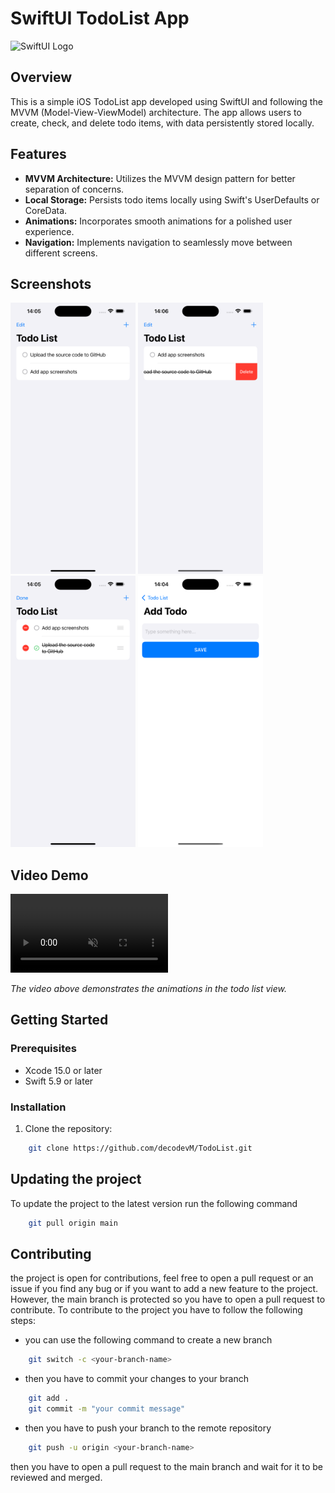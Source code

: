 # SwiftUI TodoList App

![SwiftUI Logo](https://developer.apple.com/assets/elements/icons/swiftui/swiftui-96x96_2x.png)

## Overview

This is a simple iOS TodoList app developed using SwiftUI and following the MVVM (Model-View-ViewModel) architecture. The app allows users to create, check, and delete todo items, with data persistently stored locally.

## Features

- **MVVM Architecture:** Utilizes the MVVM design pattern for better separation of concerns.
- **Local Storage:** Persists todo items locally using Swift's UserDefaults or CoreData.
- **Animations:** Incorporates smooth animations for a polished user experience.
- **Navigation:** Implements navigation to seamlessly move between different screens.

## Screenshots

<!-- All Screenshots in the Same Row -->
<p align="left">
  <img src="./ScreenShots/2.png" alt="Todo List View" width="200" title="Todo List View">
  <img src="./ScreenShots/3.png" alt="Swipe to Delete" width="200" title="Swipe to Delete">
  <img src="./ScreenShots/4.png" alt="Edit Mode" width="200" title="Edit Mode">
  <img src="./ScreenShots/5.png" alt="Add New Todo Item"  width="200" title="Add New Todo Item">
</p>
<!-- End of All Screenshots in the Same Row -->

## Video Demo

<video width="50%" height="auto" autoplay loop muted playsinline>
  <source src="./ScreenShots/1.mp4" type="video/mp4">
  Your browser does not support the video tag.
</video>

_The video above demonstrates the animations in the todo list view._

## Getting Started

### Prerequisites

- Xcode 15.0 or later
- Swift 5.9 or later

### Installation

1. Clone the repository:

```bash
    git clone https://github.com/decodevM/TodoList.git
```

## Updating the project

To update the project to the latest version run the following command

```bash
    git pull origin main
```

## Contributing

the project is open for contributions, feel free to open a pull request or an issue if you find any bug or if you want
to add a new feature to the project.
However, the main branch is protected so you have to open a pull request to contribute.
To contribute to the project you have to follow the following steps:

* you can use the following command to create a new branch

```bash
    git switch -c <your-branch-name>
```

* then you have to commit your changes to your branch

```bash
    git add .
    git commit -m "your commit message"
```

* then you have to push your branch to the remote repository

```bash
    git push -u origin <your-branch-name>
```

then you have to open a pull request to the main branch and wait for it to be reviewed and merged.
